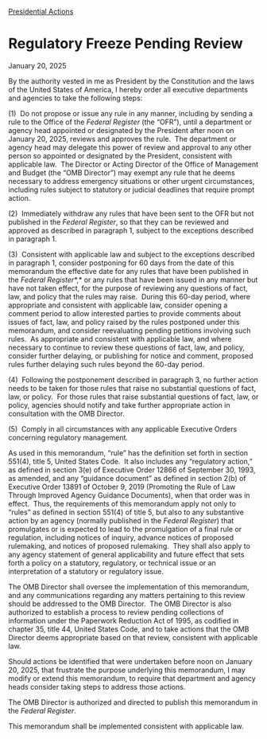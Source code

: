 [Presidential Actions](https://www.whitehouse.gov/presidential-actions/)

# 					Regulatory Freeze Pending Review 				

January 20, 2025

By the authority vested in me as President by the Constitution and the laws of the United States of America, I hereby order all executive departments and agencies to take the following steps:

(1)  Do not propose or issue any rule in any manner, including by sending a rule to the Office of the *Federal Register* (the “OFR”), until a department or agency head appointed or designated by the President after noon on January 20, 2025, reviews and approves the rule.  The department or agency head may delegate this power of review and approval to any other person so appointed or designated by the President, consistent with applicable law.  The Director or Acting Director of the Office of Management and Budget (the “OMB Director”) may exempt any rule that he deems necessary to address emergency situations or other urgent circumstances, including rules subject to statutory or judicial deadlines that require prompt action.

(2)  Immediately withdraw any rules that have been sent to the OFR but not published in the *Federal Register*, so that they can be reviewed and approved as described in paragraph 1, subject to the exceptions described in paragraph 1. 

(3)  Consistent with applicable law and subject to the exceptions described in paragraph 1, consider postponing for 60 days from the date of this memorandum the effective date for any rules that have been published in the *Federal Register**,* or any rules that have been issued in any manner but have not taken effect, for the purpose of reviewing any questions of fact, law, and policy that the rules may raise.  During this 60-day period, where appropriate and consistent with applicable law, consider opening a comment period to allow interested parties to provide comments about issues of fact, law, and policy raised by the rules postponed under this memorandum, and consider reevaluating pending petitions involving such rules.  As appropriate and consistent with applicable law, and where necessary to continue to review these questions of fact, law, and policy, consider further delaying, or publishing for notice and comment, proposed rules further delaying such rules beyond the 60-day period.

(4)  Following the postponement described in paragraph 3, no further action needs to be taken for those rules that raise no substantial questions of fact, law, or policy.  For those rules that raise substantial questions of fact, law, or policy, agencies should notify and take further appropriate action in consultation with the OMB Director.

(5)  Comply in all circumstances with any applicable Executive Orders concerning regulatory management.

As used in this memorandum, “rule” has the definition set forth in section 551(4), title 5, United States Code.  It also includes any “regulatory action,” as defined in section 3(e) of Executive Order 12866 of September 30, 1993, as amended, and any “guidance document” as defined in section 2(b) of Executive Order 13891 of October 9, 2019 (Promoting the Rule of Law Through Improved Agency Guidance Documents), when that order was in effect.  Thus, the requirements of this memorandum apply not only to “rules” as defined in section 551(4) of title 5, but also to any substantive action by an agency (normally published in the *Federal Register*) that promulgates or is expected to lead to the promulgation of a final rule or regulation, including notices of inquiry, advance notices of proposed rulemaking, and notices of proposed rulemaking.  They shall also apply to any agency statement of general applicability and future effect that sets forth a policy on a statutory, regulatory, or technical issue or an interpretation of a statutory or regulatory issue.

The OMB Director shall oversee the implementation of this memorandum, and any communications regarding any matters pertaining to this review should be addressed to the OMB Director.  The OMB Director is also authorized to establish a process to review pending collections of information under the Paperwork Reduction Act of 1995, as codified in chapter 35, title 44, United States Code, and to take actions that the OMB Director deems appropriate based on that review, consistent with applicable law.

Should actions be identified that were undertaken before noon on January 20, 2025, that frustrate the purpose underlying this memorandum, I may modify or extend this memorandum, to require that department and agency heads consider taking steps to address those actions.

The OMB Director is authorized and directed to publish this memorandum in the *Federal Register*.

This memorandum shall be implemented consistent with applicable law.
